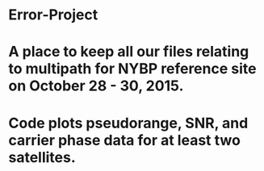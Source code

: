 # Error-Project
# A place to keep all our files relating to multipath for NYBP reference site on October 28 - 30, 2015.
# Code plots pseudorange, SNR, and carrier phase data for at least two satellites.
